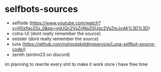 # selfbots-sources

- selfside (https://www.youtube.com/watch?v=H0xfqo2Sx_0&pp=ygUQc2VsZnNpZGUgc2VsZmJvdA%3D%3D)
- cotra-UI (dont really remember the source)
- sinister (dont really remember the source)
- luna (https://github.com/nshoutskiddingservice/Luna-selfbot-source-code/)
- zenith (eintim23 on discord)

im planning to rewrite every shit to make it work once i have free time
